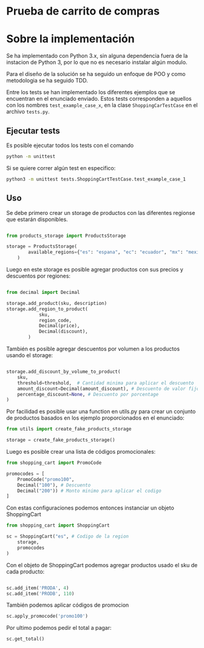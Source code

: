 
# Prueba de carrito de compras

# Sobre la implementación

Se ha implementado con Python 3.x, sin alguna dependencia fuera de la instacion de Python 3, por lo que no es necesario instalar algún modulo.

Para el diseño de la solución se ha seguido un enfoque de POO y como metodologia se ha seguido TDD.

Entre los tests se han implementado los diferentes ejemplos que se encuentran en el enunciado enviado. Estos tests corresponden a aquellos con los nombres `test_example_case_x`, en la clase `ShoppingCarTestCase` en el archivo `tests.py`.

## Ejecutar tests

Es posible ejecutar todos los tests con el comando

```bash
python -m unittest
```

Si se quiere correr algún test en especifico:

```bash
python3 -m unittest tests.ShoppingCartTestCase.test_example_case_1
```

## Uso

Se debe primero crear un storage de productos con las diferentes regionse que estarán disponibles.

```python

from products_storage import ProductsStorage

storage = ProductsStorage(
        available_regions={"es": "espana", "ec": "ecuador", "mx": "mexico"}
    )
```

Luego en este storage es posible agregar productos con sus precios y descuentos por regiones:

```python

from decimal import Decimal

storage.add_product(sku, description)
storage.add_region_to_product(
            sku,
            region_code,
            Decimal(price),
            Decimal(discount),
        )
```

También es posible agregar descuentos por volumen a los productos usando el storage:

```python

storage.add_discount_by_volume_to_product(
    sku,
    threshold=threshold,  # Cantidad minima para aplicar el descuento
    amount_discount=Decimal(amount_discount), # Descuento de valor fijo
    percentage_discount=None, # Descuento por porcentage
)
```

Por facilidad es posible usar una function en utils.py para crear un conjunto de productos basados en los ejemplo proporcionados en el enunciado:

```python
from utils import create_fake_products_storage

storage = create_fake_products_storage()
```

Luego es posible crear una lista de códigos promocionales:

```python
from shopping_cart import PromoCode

promocodes = [
    PromoCode("promo100", 
    Decimal("100"), # Descuento
    Decimal("200")) # Monto minimo para aplicar el codigo
]
```

Con estas configuraciones podemos entonces instanciar un objeto ShoppingCart

```python
from shopping_cart import ShoppingCart

sc = ShoppingCart("es", # Codigo de la region
    storage, 
    promocodes
)
```

Con el objeto de ShoppingCart podemos agregar productos usado el sku de cada producto:

```python

sc.add_item('PRODA', 4)
sc.add_item('PRODB', 110)
```

También podemos aplicar códigos de promocion

```python
sc.apply_promocode('promo100')
```

Por ultimo podemos pedir el total a pagar:

```python
sc.get_total()
```







